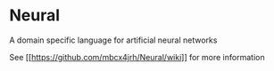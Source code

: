 Neural
======

A domain specific language for artificial neural networks

See [[https://github.com/mbcx4jrh/Neural/wiki]] for more information
